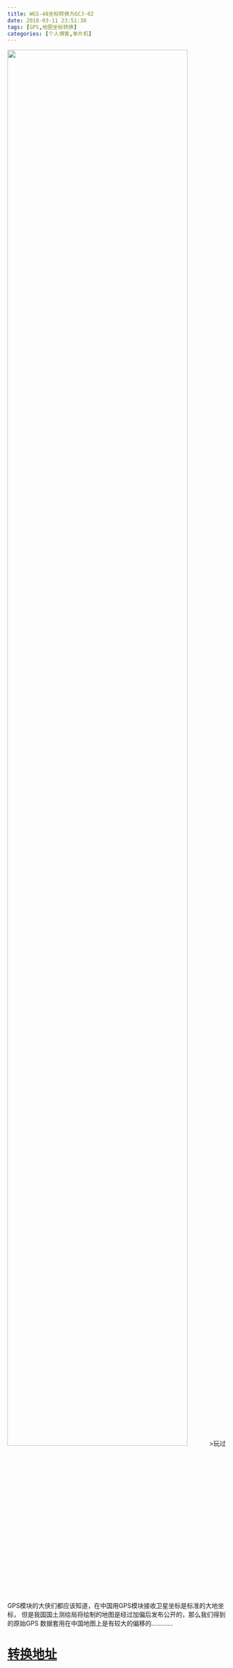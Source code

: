 ```yaml
---
title: WGS-48坐标转换为GCJ-02
date: 2018-03-11 23:51:38
tags: [GPS,地图坐标转换]
categories: [个人博客,单片机]
---
```


<img src="https://idrnyu.github.io/idrnyu1/img/gps.png" width="90%" />
>玩过GPS模块的大侠们都应该知道，在中国用GPS模块接收卫星坐标是标准的大地坐标， 但是我国国土测绘局将绘制的地图是经过加偏后发布公开的，那么我们得到的原始GPS 数据套用在中国地图上是有较大的偏移的…………

<!-- more -->

# [转换地址](https://idrnyu.github.io/main/)